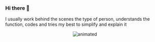 ### Hi there 🍡

I usually work behind the scenes the type of person, understands the function, codes and tries my best to simplify and explain it

<p align="center">
  <img src="liyue%20waterfall.gif" alt="animated" />
</p>

<!--
**uesu/uesu** is a ✨ _special_ ✨ repository because its `README.md` (this file) appears on your GitHub profile.

Here are some ideas to get you started:

- 🔭 I’m currently working on ...
- 🌱 I’m currently learning ...
- 👯 I’m looking to collaborate on ...
- 🤔 I’m looking for help with ...
- 💬 Ask me about ...
- 📫 How to reach me: ...
- 😄 Pronouns: ...
- ⚡ Fun fact: ...
-->
